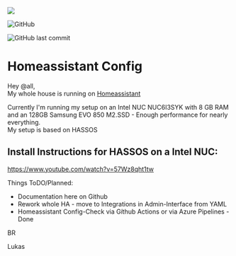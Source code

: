 ![](https://github.com/outrun0506/homeassistant-config/workflows/Home%20Assistant%20CI/badge.svg)

![GitHub](https://img.shields.io/github/license/outrun0506/homeassistant-config?logo=Github&style=flat-square)

![GitHub last commit](https://img.shields.io/github/last-commit/outrun0506/homeassistant-config?logo=Github&style=flat-square)
# Homeassistant Config

Hey @all,\
My whole house is running on [Homeassistant](<https://www.home-assistant.io/>)

Currently I'm running my setup on an Intel NUC NUC6I3SYK with 8 GB RAM and an 128GB Samsung EVO 850 M2.SSD - Enough performance for nearly everything.\
My setup is based on HASSOS

## Install Instructions for HASSOS on a Intel NUC:

<https://www.youtube.com/watch?v=57Wz8qht1tw>

Things ToDO/Planned:

- Documentation here on Github
- Rework whole HA - move to Integrations in Admin-Interface from YAML
- Homeassistant Config-Check via Gíthub Actions or via Azure Pipelines - Done

BR

Lukas
